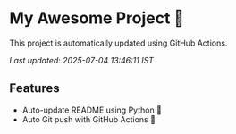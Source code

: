 # My Awesome Project 🚀

This project is automatically updated using GitHub Actions.

_Last updated: 2025-07-04 13:46:11 IST_

## Features
- Auto-update README using Python 🐍
- Auto Git push with GitHub Actions 🤖
